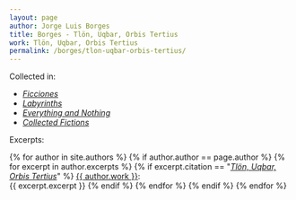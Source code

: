 ```yaml
---
layout: page
author: Jorge Luis Borges
title: Borges - Tlön, Uqbar, Orbis Tertius
work: Tlön, Uqbar, Orbis Tertius
permalink: /borges/tlon-uqbar-orbis-tertius/
---
```


Collected in:

* [_Ficciones_](/borges/ficciones)
* [_Labyrinths_](/borges/labyrinths) 
* [_Everything and Nothing_](/borges/everything-and-nothing)
* [_Collected Fictions_](/borges/collected-fictions)

Excerpts:

{% for author in site.authors %}
{% if author.author == page.author %}
{% for excerpt in author.excerpts %}
{% if excerpt.citation == "[_Tlön, Uqbar, Orbis Tertius_](/borges/tlon-uqbar-orbis-tertius)" %}
<a href="{{ author.permalink }}">{{ author.work }}</a>:<br/>
{{ excerpt.excerpt }}
{% endif %}
{% endfor %}
{% endif %}
{% endfor %}
